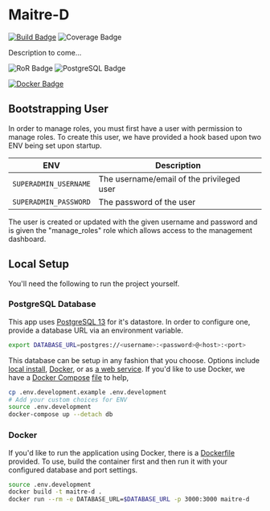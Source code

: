 # Maitre-D

[![Build Badge](https://img.shields.io/circleci/build/github/truggeri/maitre-d/main)](https://circleci.com/gh/truggeri/maitre-d/tree/main)
![Coverage Badge](https://img.shields.io/badge/coverage-100%25-brightgreen.svg)

Description to come...

![RoR Badge](https://img.shields.io/badge/-Ruby_On_Rails-b32424?style=flat&labelColor=cc0000&logo=ruby-on-rails&logoColor=white)
![PostgreSQL Badge](https://img.shields.io/badge/-PostgreSQL-426078?style=flat&labelColor=336791&logo=postgresql&logoColor=white)

[![Docker Badge](https://img.shields.io/badge/-Docker-4b99d4?style=flat&labelColor=2496ED&logo=docker&logoColor=white)](./Dockerfile)

## Bootstrapping User

In order to manage roles, you must first have a user with permission to manage roles. To create this user,
we have provided a hook based upon two ENV being set upon startup.

| ENV | Description |
| --- | --- |
| `SUPERADMIN_USERNAME` | The username/email of the privileged user |
| `SUPERADMIN_PASSWORD` | The password of the user |

The user is created or updated with the given username and password and is given the "manage_roles" role
which allows access to the management dashboard.

## Local Setup

You'll need the following to run the project yourself.

### PostgreSQL Database

This app uses [PostgreSQL 13](https://www.postgresql.org/docs/13/) for it's datastore. In order to configure one, provide a database URL via an environment variable.

```bash
export DATABASE_URL=postgres://<username>:<password>@<host>:<port>
```

This database can be setup in any fashion that you choose. Options include [local install](https://www.postgresql.org/download/), [Docker](https://hub.docker.com/_/postgres?tab=description), or as [a web service](https://www.heroku.com/postgres). If you'd like to use Docker, we have a [Docker Compose](https://docs.docker.com/compose/) [file](./docker-compose.yml) to help,

```bash
cp .env.development.example .env.development
# Add your custom choices for ENV
source .env.development
docker-compose up --detach db
```

### Docker

If you'd like to run the application using Docker, there is a [Dockerfile](./Dockerfile) provided.
To use, build the container first and then run it with your configured database and port settings.

```bash
source .env.development
docker build -t maitre-d .
docker run --rm -e DATABASE_URL=$DATABASE_URL -p 3000:3000 maitre-d
